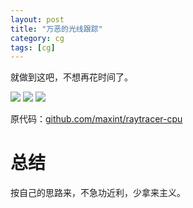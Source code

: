 ```yaml
---
layout: post
title: "万恶的光线跟踪"
category: cg
tags: [cg]
---
```


就做到这吧，不想再花时间了。

![](https://cloud.githubusercontent.com/assets/85147/7808697/ad1f61de-03c7-11e5-8c93-60e8299e8151.jpg)
![](https://cloud.githubusercontent.com/assets/85147/7808696/acfd64da-03c7-11e5-92dc-55ab5e9f81fb.jpg)
![](https://cloud.githubusercontent.com/assets/85147/7808698/ad42e41a-03c7-11e5-9c87-850119b2c9a5.jpg)

原代码：[github.com/maxint/raytracer-cpu](https://github.com/maxint/raytracer-cpu)

# 总结

按自己的思路来，不急功近利，少拿来主义。 
